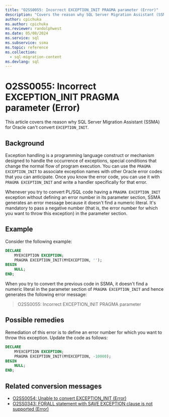 ```yaml
---
title: "O2SS0055: Incorrect EXCEPTION_INIT PRAGMA parameter (Error)"
description: "Covers the reason why SQL Server Migration Assistant (SSMA) for Oracle cannot convert EXCEPTION_INIT - error message O2SS0055."
author: cpichuka
ms.author: cpichuka
ms.reviewer: randolphwest
ms.date: 05/08/2024
ms.service: sql
ms.subservice: ssma
ms.topic: reference
ms.collection:
  - sql-migration-content
ms.devlang: sql
---
```


# O2SS0055: Incorrect EXCEPTION_INIT PRAGMA parameter (Error)

This article covers the reason why SQL Server Migration Assistant (SSMA) for Oracle can't convert `EXCEPTION_INIT`.

## Background

Exception handling is a programming language construct or mechanism designed to handle the occurrence of exceptions, special conditions that change the normal flow of program execution. You can use the `PRAGMA EXCEPTION_INIT` to associate exception names with other Oracle error codes that you can anticipate. Once you know the error code, you can use it with `PRAGMA EXCEPTION_INIT` and write a handler specifically for that error.

Whenever you try to convert PL/SQL code having a `PRAGMA EXCEPTION_INIT` exception without defining an error number in its parameter section, SSMA generates an error message because it doesn't find a numeric literal. It's mandatory to pass a negative number (that is, the error number for which you want to throw this exception) in the parameter section.

## Example

Consider the following example:

```sql
DECLARE
    MYEXCEPTION EXCEPTION;
    PRAGMA EXCEPTION_INIT(MYEXCEPTION, '');
BEGIN
    NULL;
END;
```

When you try to convert the previous code in SSMA, it doesn't find a numeric literal in the parameter section of `PRAGMA EXCEPTION_INIT` and hence generates the following error message:

> O2SS0055: Incorrect EXCEPTION_INIT PRAGMA parameter

## Possible remedies

Remediation of this error is to define an error number for which you want to throw this exception. Update the code as follows:

```sql
DECLARE
    MYEXCEPTION EXCEPTION;
    PRAGMA EXCEPTION_INIT(MYEXCEPTION, -10000);
BEGIN
    NULL;
END;
```

## Related conversion messages

- [O2SS0054: Unable to convert EXCEPTION_INIT (Error)](o2ss0054.md)
- [O2SS0343: FORALL statement with SAVE EXCEPTION clause is not supported (Error)](o2ss0343.md)
